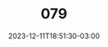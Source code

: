 ---
title: "079"
date: 2023-12-11T18:51:30-03:00
draft: false
autorias: ["Guilherme Vieira"]
plataformas: ["Python"]
descricao: "Gera uma lista dos 100 albuns mais ouvidos no nos últimos 365 dias de um usuário do Last.fm. Sugestão de Giovani Castelucci."
autorias_url: ["https://guilhermevieira.info"]
url: "/formas/079"
---